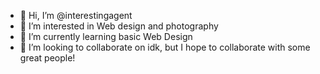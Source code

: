 - 👋 Hi, I’m @interestingagent 
- 👀 I’m interested in Web design and photography
- 🌱 I’m currently learning basic Web Design 
- 💞️ I’m looking to collaborate on idk, but I hope to collaborate with some great people!

<!---
interestingagent/interestingagent is a ✨ special ✨ repository because its `README.md` (this file) appears on your GitHub profile.
You can click the Preview link to take a look at your changes.
--->
